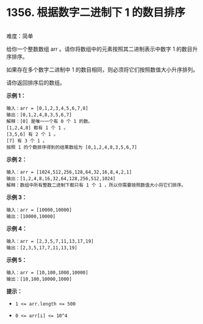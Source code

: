 

# 1356. 根据数字二进制下 1 的数目排序
```

```

难度：简单

给你一个整数数组 arr 。请你将数组中的元素按照其二进制表示中数字 1 的数目升序排序。

如果存在多个数字二进制中 1 的数目相同，则必须将它们按照数值大小升序排列。

请你返回排序后的数组。

**示例 1：**

```
输入：arr = [0,1,2,3,4,5,6,7,8]
输出：[0,1,2,4,8,3,5,6,7]
解释：[0] 是唯一一个有 0 个 1 的数。
[1,2,4,8] 都有 1 个 1 。
[3,5,6] 有 2 个 1 。
[7] 有 3 个 1 。
按照 1 的个数排序得到的结果数组为 [0,1,2,4,8,3,5,6,7]
```

**示例 2：**

```
输入：arr = [1024,512,256,128,64,32,16,8,4,2,1]
输出：[1,2,4,8,16,32,64,128,256,512,1024]
解释：数组中所有整数二进制下都只有 1 个 1 ，所以你需要按照数值大小将它们排序。
```

**示例 3：**

```
输入：arr = [10000,10000]
输出：[10000,10000]
```

**示例 4：**

```
输入：arr = [2,3,5,7,11,13,17,19]
输出：[2,3,5,17,7,11,13,19]
```

**示例 5：**

```
输入：arr = [10,100,1000,10000]
输出：[10,100,10000,1000]
```

**提示：**

- `1 <= arr.length <= 500`

- `0 <= arr[i] <= 10^4`
